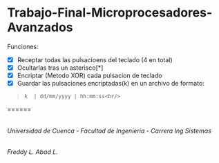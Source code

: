 # Trabajo-Final-Microprocesadores-Avanzados<br/>

Funciones:<br/>
- [x] Receptar todas las pulsacioens del teclado (4  en total)<br/>
- [x] Ocultarlas tras un asterisco[*] <br/>
- [x] Encriptar (Metodo XOR) cada pulsacion de teclado<br/>
- [x] Guardar las pulsaciones encriptadas(k) en un archivo de formato:<br/>

>     k  | dd/mm/yyyy | hh:mm:ss<br/>



======


######

###### Universidad de Cuenca - Facultad de Ingenieria - Carrera Ing Sistemas
###### Freddy L. Abad L.
